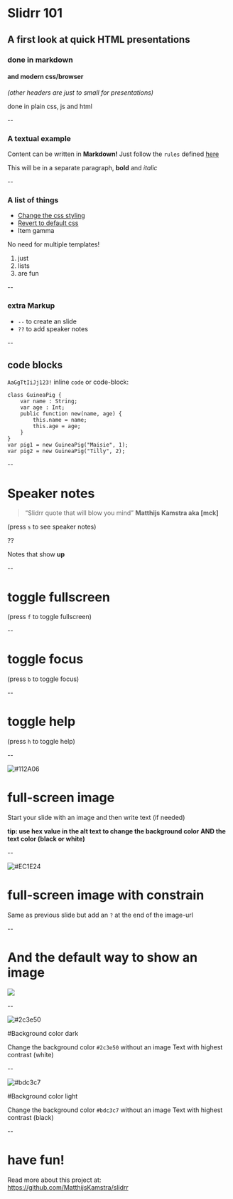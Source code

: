 # Slidrr 101

## A first look at quick HTML presentations

### done in markdown

#### and modern css/browser

_(other headers are just to small for presentations)_

done in plain css, js and html

--

### A textual example

Content can be written in **Markdown!**
Just follow the `rules` defined [here](https://daringfireball.net/projects/markdown/)

This will be in a separate paragraph, **bold** and _italic_

--

### A list of things

* [Change the css styling](?css=css/test.css#/2)
* [Revert to default css](?#/2)
* Item gamma

No need for multiple templates!

1. just
2. lists
4. are fun

--

### extra Markup

- `--` to create an slide
- `??` to add speaker notes

--

## code blocks

`AaGgTtIiJj123!`
inline `code` or code-block:

```
class GuineaPig {
	var name : String;
	var age : Int;
	public function new(name, age) {
		this.name = name;
		this.age = age;
	}
}
var pig1 = new GuineaPig("Maisie", 1);
var pig2 = new GuineaPig("Tilly", 2);
```

--

# Speaker notes

> “Slidrr quote that will blow you mind”
**Matthijs Kamstra aka [mck]**

(press `s` to see speaker notes)

??

Notes that show **up**

--

# toggle fullscreen

(press `f` to toggle fullscreen)


--

# toggle focus

(press `b` to toggle focus)


--

# toggle help

(press `h` to toggle help)


--

![#112A06](img/sizes_landscape.png)

# full-screen image

Start your slide with an image and then write text (if needed)

__tip: use hex value in the alt text to change the background color AND the text color (black or white)__

--

![#EC1E24](img/sizes_portrait.png?)

# full-screen image with constrain

Same as previous slide but add an `?` at the end of the image-url

--

# And the default way to show an image

![](img/sizes_example.png)

--


![#2c3e50]()

#Background color dark

Change the background color `#2c3e50`
without an image
Text with highest contrast (white)

--

![#bdc3c7]()

#Background color light

Change the background color `#bdc3c7`
without an image
Text with highest contrast (black)


--



# have fun!

Read more about this project at:  
<https://github.com/MatthijsKamstra/slidrr>


